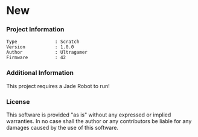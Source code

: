 New
================



### Project Information
```
Type              : Scratch
Version           : 1.0.0
Author            : Ultragamer
Firmware          : 42
```

### Additional Information
This project requires a Jade Robot to run!

### License
This software is provided "as is" without any expressed or implied warranties.  In no case shall the author or any contributors be liable for any damages caused by the use of this software.

